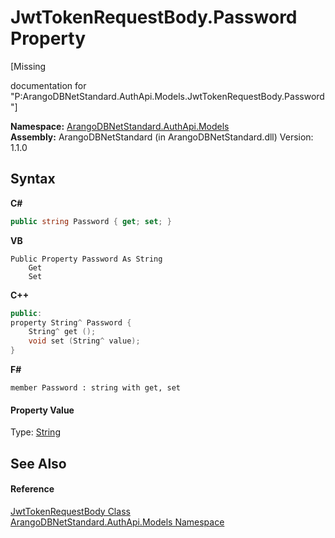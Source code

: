 # JwtTokenRequestBody.Password Property 
 

\[Missing <summary> documentation for "P:ArangoDBNetStandard.AuthApi.Models.JwtTokenRequestBody.Password"\]

**Namespace:**&nbsp;<a href="d316c76b-6334-3924-1626-4e96ad7fc3c9">ArangoDBNetStandard.AuthApi.Models</a><br />**Assembly:**&nbsp;ArangoDBNetStandard (in ArangoDBNetStandard.dll) Version: 1.1.0

## Syntax

**C#**<br />
``` C#
public string Password { get; set; }
```

**VB**<br />
``` VB
Public Property Password As String
	Get
	Set
```

**C++**<br />
``` C++
public:
property String^ Password {
	String^ get ();
	void set (String^ value);
}
```

**F#**<br />
``` F#
member Password : string with get, set

```


#### Property Value
Type: <a href="https://docs.microsoft.com/dotnet/api/system.string" target="_blank" rel="noopener noreferrer">String</a>

## See Also


#### Reference
<a href="bf83a078-5a53-965e-961b-e39f5b4e34ed">JwtTokenRequestBody Class</a><br /><a href="d316c76b-6334-3924-1626-4e96ad7fc3c9">ArangoDBNetStandard.AuthApi.Models Namespace</a><br />